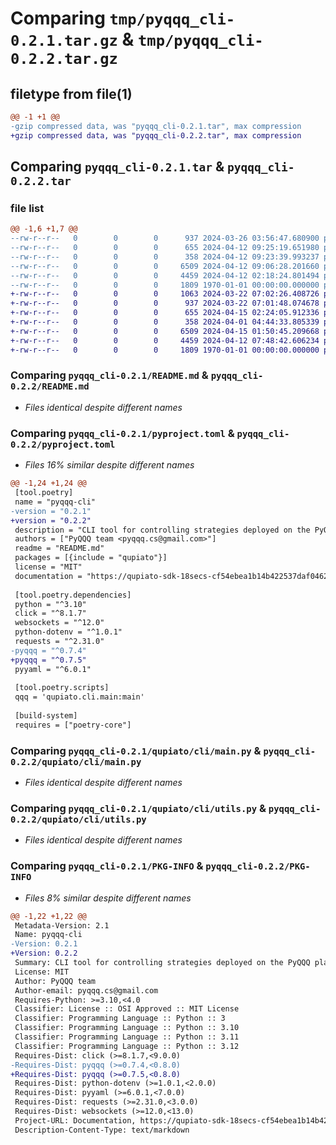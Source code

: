 # Comparing `tmp/pyqqq_cli-0.2.1.tar.gz` & `tmp/pyqqq_cli-0.2.2.tar.gz`

## filetype from file(1)

```diff
@@ -1 +1 @@
-gzip compressed data, was "pyqqq_cli-0.2.1.tar", max compression
+gzip compressed data, was "pyqqq_cli-0.2.2.tar", max compression
```

## Comparing `pyqqq_cli-0.2.1.tar` & `pyqqq_cli-0.2.2.tar`

### file list

```diff
@@ -1,6 +1,7 @@
--rw-r--r--   0        0        0      937 2024-03-26 03:56:47.680900 pyqqq_cli-0.2.1/README.md
--rw-r--r--   0        0        0      655 2024-04-12 09:25:19.651980 pyqqq_cli-0.2.1/pyproject.toml
--rw-r--r--   0        0        0      358 2024-04-12 09:23:39.993237 pyqqq_cli-0.2.1/qupiato/cli/config.py
--rw-r--r--   0        0        0     6509 2024-04-12 09:06:28.201660 pyqqq_cli-0.2.1/qupiato/cli/main.py
--rw-r--r--   0        0        0     4459 2024-04-12 02:18:24.801494 pyqqq_cli-0.2.1/qupiato/cli/utils.py
--rw-r--r--   0        0        0     1809 1970-01-01 00:00:00.000000 pyqqq_cli-0.2.1/PKG-INFO
+-rw-r--r--   0        0        0     1063 2024-03-22 07:02:26.408726 pyqqq_cli-0.2.2/LICENSE
+-rw-r--r--   0        0        0      937 2024-03-22 07:01:48.074678 pyqqq_cli-0.2.2/README.md
+-rw-r--r--   0        0        0      655 2024-04-15 02:24:05.912336 pyqqq_cli-0.2.2/pyproject.toml
+-rw-r--r--   0        0        0      358 2024-04-01 04:44:33.805339 pyqqq_cli-0.2.2/qupiato/cli/config.py
+-rw-r--r--   0        0        0     6509 2024-04-15 01:50:45.209668 pyqqq_cli-0.2.2/qupiato/cli/main.py
+-rw-r--r--   0        0        0     4459 2024-04-12 07:48:42.606234 pyqqq_cli-0.2.2/qupiato/cli/utils.py
+-rw-r--r--   0        0        0     1809 1970-01-01 00:00:00.000000 pyqqq_cli-0.2.2/PKG-INFO
```

### Comparing `pyqqq_cli-0.2.1/README.md` & `pyqqq_cli-0.2.2/README.md`

 * *Files identical despite different names*

### Comparing `pyqqq_cli-0.2.1/pyproject.toml` & `pyqqq_cli-0.2.2/pyproject.toml`

 * *Files 16% similar despite different names*

```diff
@@ -1,24 +1,24 @@
 [tool.poetry]
 name = "pyqqq-cli"
-version = "0.2.1"
+version = "0.2.2"
 description = "CLI tool for controlling strategies deployed on the PyQQQ platform."
 authors = ["PyQQQ team <pyqqq.cs@gmail.com>"]
 readme = "README.md"
 packages = [{include = "qupiato"}]
 license = "MIT"
 documentation = "https://qupiato-sdk-18secs-cf54ebea1b14b422537daf0462fb86d68f4582d064a4.gitlab.io"
 
 [tool.poetry.dependencies]
 python = "^3.10"
 click = "^8.1.7"
 websockets = "^12.0"
 python-dotenv = "^1.0.1"
 requests = "^2.31.0"
-pyqqq = "^0.7.4"
+pyqqq = "^0.7.5"
 pyyaml = "^6.0.1"
 
 [tool.poetry.scripts]
 qqq = 'qupiato.cli.main:main'
 
 [build-system]
 requires = ["poetry-core"]
```

### Comparing `pyqqq_cli-0.2.1/qupiato/cli/main.py` & `pyqqq_cli-0.2.2/qupiato/cli/main.py`

 * *Files identical despite different names*

### Comparing `pyqqq_cli-0.2.1/qupiato/cli/utils.py` & `pyqqq_cli-0.2.2/qupiato/cli/utils.py`

 * *Files identical despite different names*

### Comparing `pyqqq_cli-0.2.1/PKG-INFO` & `pyqqq_cli-0.2.2/PKG-INFO`

 * *Files 8% similar despite different names*

```diff
@@ -1,22 +1,22 @@
 Metadata-Version: 2.1
 Name: pyqqq-cli
-Version: 0.2.1
+Version: 0.2.2
 Summary: CLI tool for controlling strategies deployed on the PyQQQ platform.
 License: MIT
 Author: PyQQQ team
 Author-email: pyqqq.cs@gmail.com
 Requires-Python: >=3.10,<4.0
 Classifier: License :: OSI Approved :: MIT License
 Classifier: Programming Language :: Python :: 3
 Classifier: Programming Language :: Python :: 3.10
 Classifier: Programming Language :: Python :: 3.11
 Classifier: Programming Language :: Python :: 3.12
 Requires-Dist: click (>=8.1.7,<9.0.0)
-Requires-Dist: pyqqq (>=0.7.4,<0.8.0)
+Requires-Dist: pyqqq (>=0.7.5,<0.8.0)
 Requires-Dist: python-dotenv (>=1.0.1,<2.0.0)
 Requires-Dist: pyyaml (>=6.0.1,<7.0.0)
 Requires-Dist: requests (>=2.31.0,<3.0.0)
 Requires-Dist: websockets (>=12.0,<13.0)
 Project-URL: Documentation, https://qupiato-sdk-18secs-cf54ebea1b14b422537daf0462fb86d68f4582d064a4.gitlab.io
 Description-Content-Type: text/markdown
```

